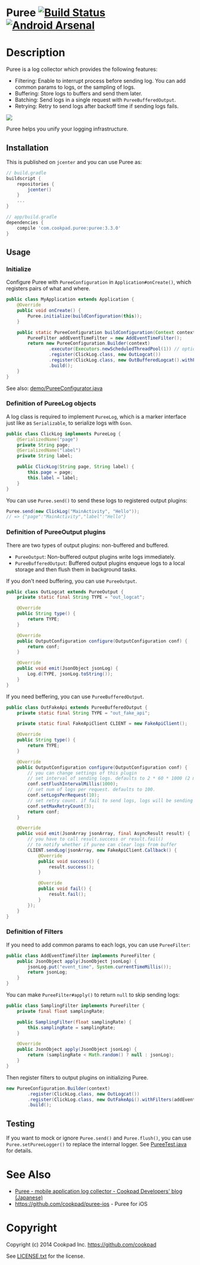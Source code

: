 Puree [![Build Status](https://travis-ci.org/cookpad/puree-android.svg?branch=master)](https://travis-ci.org/cookpad/puree-android)  [![Android Arsenal](https://img.shields.io/badge/Android%20Arsenal-Puree-brightgreen.svg?style=flat)](https://android-arsenal.com/details/1/1170)
====

# Description

Puree is a log collector which provides the following features:

- Filtering: Enable to interrupt process before sending log. You can add common params to logs, or the sampling of logs.
- Buffering: Store logs to buffers and send them later.
- Batching: Send logs in a single request with `PureeBufferedOutput`.
- Retrying: Retry to send logs after backoff time if sending logs fails.

![](./images/overview.png)

Puree helps you unify your logging infrastructure.


## Installation

This is published on `jcenter` and you can use Puree as:

```groovy
// build.gradle
buildscript {
    repositories {
        jcenter()
    }
    ...
}

// app/build.gradle
dependencies {
    compile 'com.cookpad.puree:puree:3.3.0'
}
```

## Usage

### Initialize

Configure Puree with `PureeConfiguration` in `Application#onCreate()`, which registers
pairs of what and where.

```java
public class MyApplication extends Application {
    @Override
    public void onCreate() {
        Puree.initialize(buildConfiguration(this));
    }

    public static PureeConfiguration buildConfiguration(Context context) {
        PureeFilter addEventTimeFilter = new AddEventTimeFilter();
        return new PureeConfiguration.Builder(context)
                .executor(Executors.newScheduledThreadPool(1)) // optional
                .register(ClickLog.class, new OutLogcat())
                .register(ClickLog.class, new OutBufferedLogcat().withFilters(addEventTimeListener))
                .build();
    }
}
```

See also: [demo/PureeConfigurator.java](demo/src/main/java/com/example/puree/logs/PureeConfigurator.java)

### Definition of PureeLog objects

A log class is required to implement `PureeLog`, which is a marker interface just like as `Serializable`,
to serialize logs with `Gson`.

```java
public class ClickLog implements PureeLog {
    @SerializedName("page")
    private String page;
    @SerializedName("label")
    private String label;

    public ClickLog(String page, String label) {
        this.page = page;
        this.label = label;
    }
}
```

You can use `Puree.send()` to send these logs to registered output plugins:

```java
Puree.send(new ClickLog("MainActivity", "Hello"));
// => {"page":"MainActivity","label":"Hello"}
```

### Definition of PureeOutput plugins

There are two types of output plugins: non-buffered and buffered.

- `PureeOutput`: Non-buffered output plugins write logs immediately.
- `PureeBufferedOutput`: Buffered output plugins enqueue logs to a local storage and then flush them in background tasks.

If you don't need buffering, you can use `PureeOutput`.

```java
public class OutLogcat extends PureeOutput {
    private static final String TYPE = "out_logcat";

    @Override
    public String type() {
        return TYPE;
    }

    @Override
    public OutputConfiguration configure(OutputConfiguration conf) {
        return conf;
    }

    @Override
    public void emit(JsonObject jsonLog) {
        Log.d(TYPE, jsonLog.toString());
    }
}
```

If you need beffering, you can use `PureeBufferedOutput`.

```java
public class OutFakeApi extends PureeBufferedOutput {
    private static final String TYPE = "out_fake_api";

    private static final FakeApiClient CLIENT = new FakeApiClient();

    @Override
    public String type() {
        return TYPE;
    }

    @Override
    public OutputConfiguration configure(OutputConfiguration conf) {
        // you can change settings of this plugin
        // set interval of sending logs. defaults to 2 * 60 * 1000 (2 minutes).
        conf.setFlushIntervalMillis(1000);
        // set num of logs per request. defaults to 100.
        conf.setLogsPerRequest(10);
        // set retry count. if fail to send logs, logs will be sending at next time. defaults to 5.
        conf.setMaxRetryCount(3);
        return conf;
    }

    @Override
    public void emit(JsonArray jsonArray, final AsyncResult result) {
        // you have to call result.success or result.fail()
        // to notify whether if puree can clear logs from buffer
        CLIENT.sendLog(jsonArray, new FakeApiClient.Callback() {
            @Override
            public void success() {
                result.success();
            }

            @Override
            public void fail() {
                result.fail();
            }
        });
    }
}
```

### Definition of Filters

If you need to add common params to each logs, you can use `PureeFilter`:

```java
public class AddEventTimeFilter implements PureeFilter {
    public JsonObject apply(JsonObject jsonLog) {
        jsonLog.put("event_time", System.currentTimeMillis());
        return jsonLog;
    }
}
```

You can make `PureeFilter#apply()` to return `null` to skip sending logs:

```java
public class SamplingFilter implements PureeFilter {
    private final float samplingRate;

    public SamplingFilter(float samplingRate) {
        this.samplingRate = samplingRate;
    }

    @Override
    public JsonObject apply(JsonObject jsonLog) {
        return (samplingRate < Math.random() ? null : jsonLog);
    }
}
```

Then register filters to output plugins on initializing Puree.

```java
new PureeConfiguration.Builder(context)
        .register(ClickLog.class, new OutLogcat())
        .register(ClickLog.class, new OutFakeApi().withFilters(addEventTimeFilter, samplingFilter)
        .build();
```

## Testing

If you want to mock or ignore `Puree.send()` and `Puree.flush()`, you can use `Puree.setPureeLogger()` to replace the internal
logger. See [PureeTest.java](puree/src/androidTest/java/com/cookpad/puree/PureeTest.java) for details.


# See Also

* [Puree - mobile application log collector - Cookpad Developers' blog (Japanese)](http://techlife.cookpad.com/entry/2014/11/25/132008)
* https://github.com/cookpad/puree-ios - Puree for iOS

# Copyright

Copyright (c) 2014 Cookpad Inc. https://github.com/cookpad

See [LICENSE.txt](LICENSE.txt) for the license.



